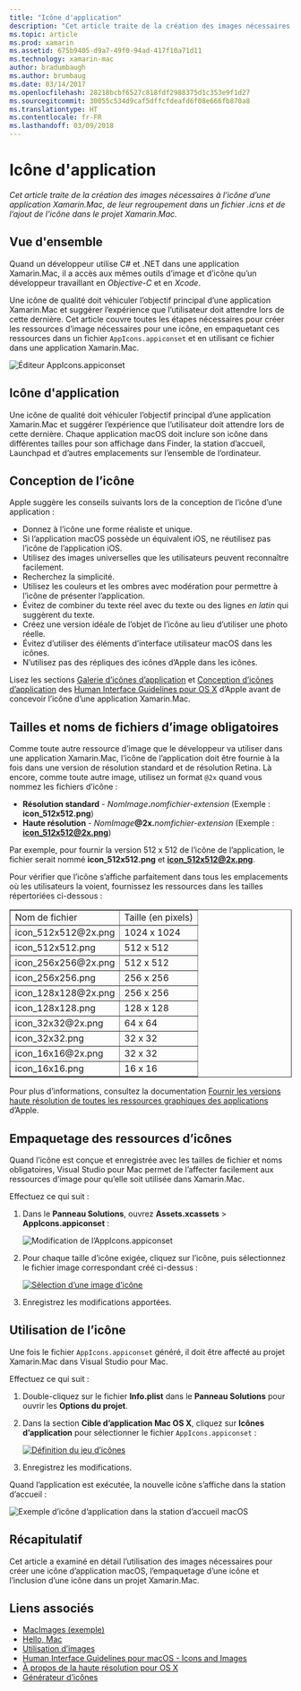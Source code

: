 ```yaml
---
title: "Icône d'application"
description: "Cet article traite de la création des images nécessaires à l’icône d’une application Xamarin.Mac, de leur regroupement dans un fichier .icns et de l’ajout de l’icône dans le projet Xamarin.Mac."
ms.topic: article
ms.prod: xamarin
ms.assetid: 675b9405-d9a7-49f0-94ad-417f10a71d11
ms.technology: xamarin-mac
author: bradumbaugh
ms.author: brumbaug
ms.date: 03/14/2017
ms.openlocfilehash: 28218bcbf6527c818fdf2988375d1c353e9f1d27
ms.sourcegitcommit: 30055c534d9caf5dffcfdeafd6f08e666fb870a8
ms.translationtype: HT
ms.contentlocale: fr-FR
ms.lasthandoff: 03/09/2018
---
```

# <a name="application-icon"></a>Icône d'application

_Cet article traite de la création des images nécessaires à l’icône d’une application Xamarin.Mac, de leur regroupement dans un fichier .icns et de l’ajout de l’icône dans le projet Xamarin.Mac._


## <a name="overview"></a>Vue d'ensemble

Quand un développeur utilise C# et .NET dans une application Xamarin.Mac, il a accès aux mêmes outils d’image et d’icône qu’un développeur travaillant en *Objective-C* et en *Xcode*.

Une icône de qualité doit véhiculer l’objectif principal d’une application Xamarin.Mac et suggérer l’expérience que l’utilisateur doit attendre lors de cette dernière. Cet article couvre toutes les étapes nécessaires pour créer les ressources d’image nécessaires pour une icône, en empaquetant ces ressources dans un fichier `AppIcons.appiconset` et en utilisant ce fichier dans une application Xamarin.Mac.

![Éditeur AppIcons.appiconset](app-icon-images/intro01.png "Éditeur AppIcons.appiconset")


## <a name="application-icon"></a>Icône d'application

Une icône de qualité doit véhiculer l’objectif principal d’une application Xamarin.Mac et suggérer l’expérience que l’utilisateur doit attendre lors de cette dernière. Chaque application macOS doit inclure son icône dans différentes tailles pour son affichage dans Finder, la station d’accueil, Launchpad et d’autres emplacements sur l’ensemble de l’ordinateur.


## <a name="designing-the-icon"></a>Conception de l’icône

Apple suggère les conseils suivants lors de la conception de l’icône d’une application :

- Donnez à l’icône une forme réaliste et unique.
- Si l’application macOS possède un équivalent iOS, ne réutilisez pas l’icône de l’application iOS.
- Utilisez des images universelles que les utilisateurs peuvent reconnaître facilement.
- Recherchez la simplicité.
- Utilisez les couleurs et les ombres avec modération pour permettre à l’icône de présenter l’application.
- Évitez de combiner du texte réel avec du texte ou des lignes _en latin_ qui suggèrent du texte.
- Créez une version idéale de l’objet de l’icône au lieu d’utiliser une photo réelle.
- Évitez d’utiliser des éléments d’interface utilisateur macOS dans les icônes.
- N’utilisez pas des répliques des icônes d’Apple dans les icônes.

Lisez les sections [Galerie d’icônes d’application](https://developer.apple.com/library/mac/documentation/UserExperience/Conceptual/OSXHIGuidelines/Gallery.html#//apple_ref/doc/uid/20000957-CH88-SW1) et [Conception d’icônes d’application](https://developer.apple.com/library/mac/documentation/UserExperience/Conceptual/OSXHIGuidelines/Designing.html#//apple_ref/doc/uid/20000957-CH87-SW1) des [Human Interface Guidelines pour OS X](https://developer.apple.com/library/mac/documentation/UserExperience/Conceptual/OSXHIGuidelines/) d’Apple avant de concevoir l’icône d’une application Xamarin.Mac.


## <a name="required-image-sizes-and-filenames"></a>Tailles et noms de fichiers d’image obligatoires

Comme toute autre ressource d’image que le développeur va utiliser dans une application Xamarin.Mac, l’icône de l’application doit être fournie à la fois dans une version de résolution standard et de résolution Retina. Là encore, comme toute autre image, utilisez un format `@2x` quand vous nommez les fichiers d’icône :

- **Résolution standard**  - _NomImage_**.**_nomfichier-extension_ (Exemple : **icon_512x512.png**)
- **Haute résolution**  - _NomImage_**@2x.**_nomfichier-extension_ (Exemple : **icon_512x512@2x.png**)

Par exemple, pour fournir la version 512 x 512 de l’icône de l’application, le fichier serait nommé **icon_512x512.png** et **icon_512x512@2x.png**.

Pour vérifier que l’icône s’affiche parfaitement dans tous les emplacements où les utilisateurs la voient, fournissez les ressources dans les tailles répertoriées ci-dessous :

<table width="100%" border="1px">
<tr>
    <td>Nom de fichier</td>
    <td>Taille (en pixels)</td>
</tr>
<tr>
    <td>icon_512x512@2x.png</td>
    <td>1024 x 1024</td>
</tr>
<tr>
    <td>icon_512x512.png</td>
    <td>512 x 512</td>
</tr>
<tr>
    <td>icon_256x256@2x.png</td>
    <td>512 x 512</td>
</tr>
<tr>
    <td>icon_256x256.png</td>
    <td>256 x 256</td>
</tr>
<tr>
    <td>icon_128x128@2x.png</td>
    <td>256 x 256</td>
</tr>
<tr>
    <td>icon_128x128.png</td>
    <td>128 x 128</td>
</tr>
<tr>
    <td>icon_32x32@2x.png</td>
    <td>64 x 64</td>
</tr>
<tr>
    <td>icon_32x32.png</td>
    <td>32 x 32</td>
</tr>
<tr>
    <td>icon_16x16@2x.png</td>
    <td>32 x 32</td>
</tr>
<tr>
    <td>icon_16x16.png</td>
    <td>16 x 16</td>
</tr>
</table>

Pour plus d’informations, consultez la documentation [Fournir les versions haute résolution de toutes les ressources graphiques des applications](https://developer.apple.com/library/mac/documentation/GraphicsAnimation/Conceptual/HighResolutionOSX/Optimizing/Optimizing.html#//apple_ref/doc/uid/TP40012302-CH7-SW3) d’Apple.


## <a name="packaging-the-icon-resources"></a>Empaquetage des ressources d’icônes

Quand l’icône est conçue et enregistrée avec les tailles de fichier et noms obligatoires, Visual Studio pour Mac permet de l’affecter facilement aux ressources d’image pour qu’elle soit utilisée dans Xamarin.Mac.

Effectuez ce qui suit :

1. Dans le **Panneau Solutions**, ouvrez **Assets.xcassets** > **AppIcons.appiconset** : 

    ![Modification de l’AppIcons.appiconset](app-icon-images/intro01.png "Modification de l’AppIcons.appiconset")
2. Pour chaque taille d’icône exigée, cliquez sur l’icône, puis sélectionnez le fichier image correspondant créé ci-dessus : 

    [![Sélection d’une image d’icône](app-icon-images/intro02.png "Sélection d’une image d’icône")](app-icon-images/intro02-large.png#lightbox)
3. Enregistrez les modifications apportées.


## <a name="using-the-icon"></a>Utilisation de l’icône

Une fois le fichier `AppIcons.appiconset` généré, il doit être affecté au projet Xamarin.Mac dans Visual Studio pour Mac.

Effectuez ce qui suit :

1. Double-cliquez sur le fichier **Info.plist** dans le **Panneau Solutions** pour ouvrir les **Options du projet**.
2. Dans la section **Cible d’application Mac OS X**, cliquez sur **Icônes d’application** pour sélectionner le fichier `AppIcons.appiconset` : 

    [![Définition du jeu d’icônes](app-icon-images/icon01.png "Définition du jeu d’icônes")](app-icon-images/icon01-large.png#lightbox)
3. Enregistrez les modifications.

Quand l’application est exécutée, la nouvelle icône s’affiche dans la station d’accueil :

![Exemple d’icône d’application dans la station d’accueil macOS](app-icon-images/icon04.png "Exemple d’icône d’application dans la station d’accueil macOS")


## <a name="summary"></a>Récapitulatif

Cet article a examiné en détail l’utilisation des images nécessaires pour créer une icône d’application macOS, l’empaquetage d’une icône et l’inclusion d’une icône dans un projet Xamarin.Mac.


## <a name="related-links"></a>Liens associés

- [MacImages (exemple)](https://developer.xamarin.com/samples/mac/MacImages/)
- [Hello, Mac](~/mac/get-started/hello-mac.md)
- [Utilisation d’images](~/mac/app-fundamentals/image.md)
- [Human Interface Guidelines pour macOS - Icons and Images](https://developer.apple.com/macos/human-interface-guidelines/icons-and-images/image-size-and-resolution/)
- [À propos de la haute résolution pour OS X](https://developer.apple.com/library/content/documentation/GraphicsAnimation/Conceptual/HighResolutionOSX/Introduction/Introduction.html)
- [Générateur d’icônes](https://itunes.apple.com/us/app/icns-builder/id554660130?mt=12)
